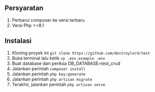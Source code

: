 ## Persyaratan
1. Perbarui composer ke versi terbaru
2. Versi Php >=8.1

## Instalasi
1. Kloning proyek ini ```git clone https://github.com/destroylord/test```
2. Buka terminal lalu ketik ```cp .env.example .env```
3. Buat database dan periksa DB_DATABASE=test_crud
4. Jalankan perintah ```composer install```
5. Jalankan perintah ```php key:generate```
6. Jalankan perintah ```php artisan migrate```
7. Terakhir, jalankan perintah ```php artisan serve```